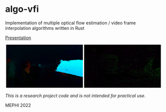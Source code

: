 # algo-vfi

Implementation of multiple optical flow estimation / video frame interpolation algorithms written in Rust

[Presentation](https://github.com/user-attachments/assets/86f8ed6b-1efa-4cca-b9db-185f9d0f1199)

<p align="center">
  <img src="https://github.com/GregoryKogan/GregoryKogan/blob/main/readme_assets/flow.gif" width=49% />
  <img src="https://github.com/GregoryKogan/algo-vfi/blob/main/vfi/assets/vector-field.png" width=49% />
<p/>

*This is a research project code and is not intended for practical use.*

MEPHI 2022
